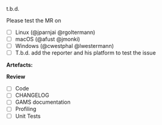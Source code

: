 t.b.d.

Please test the MR on

- [ ] Linux (@jparnjai @rgoltermann)
- [ ] macOS (@afust @jmonki)
- [ ] Windows (@cwestphal @lwestermann)
- [ ] T.b.d. add the reporter and his platform to test the issue

**Artefacts:** 

**Review**
- [ ] Code
- [ ] CHANGELOG
- [ ] GAMS documentation
- [ ] Profiling
- [ ] Unit Tests
